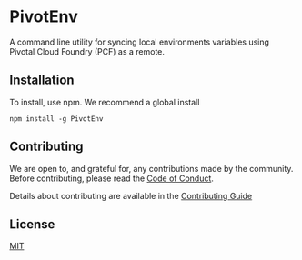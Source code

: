 # PivotEnv
A command line utility for syncing local environments variables using Pivotal Cloud Foundry (PCF) as a remote.

## Installation
To install, use npm. We recommend a global install

```
npm install -g PivotEnv
```

## Contributing
We are open to, and grateful for, any contributions made by the community. Before contributing, please read the [Code of Conduct](code_of_conduct.md).

Details about contributing are available in the [Contributing Guide](contribution_guide.md) 

## License

  [MIT](LICENSE)